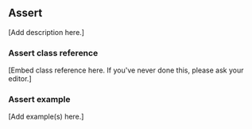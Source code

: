 ## Assert

[Add description here.]

### Assert class reference

[Embed class reference here. If you've never done this, please ask your editor.]

### Assert example

[Add example(s) here.]
